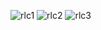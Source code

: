 ![rlc1](https://github.com/user-attachments/assets/c300a9f6-ac6c-472e-a049-d4719a2f5cd6)
![rlc2](https://github.com/user-attachments/assets/2e6c3f5e-fd7f-4f78-a769-4164d6f29bf3)
![rlc3](https://github.com/user-attachments/assets/fea23b7a-7395-4aab-8252-9ed3f283c69d)
